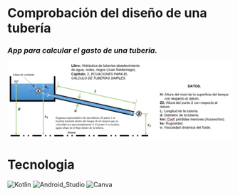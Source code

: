 <h1>
  <b>Comprobación del diseño de una tubería</b>
</h1>
<h3>
  <i>App para calcular el gasto de una tubería.</i>
</h3>

<img src="/src_appCDT/esquema0.png">

# Tecnologia
![Kotlin](https://img.shields.io/badge/Kotlin-0095D5?&style=for-the-badge&logo=kotlin&logoColor=white)
![Android_Studio](https://img.shields.io/badge/Android_Studio-3DDC84?style=for-the-badge&logo=android-studio&logoColor=white)
![Canva](https://img.shields.io/badge/Canva-%2300C4CC.svg?&style=for-the-badge&logo=Canva&logoColor=white)
